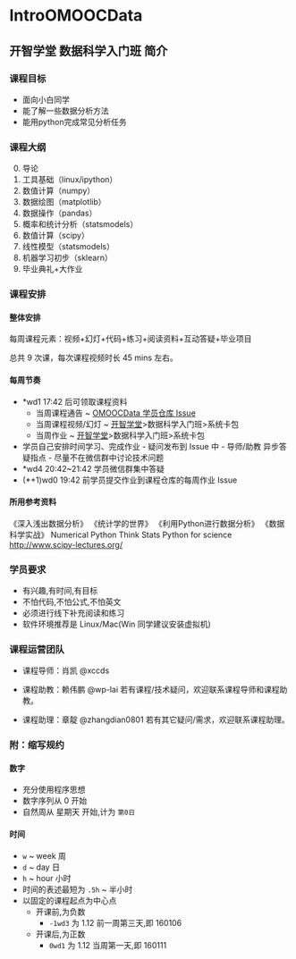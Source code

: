 # IntroOMOOCData

## 开智学堂 数据科学入门班 简介

### 课程目标

- 面向小白同学
- 能了解一些数据分析方法
- 能用python完成常见分析任务

### 课程大纲

0. 导论
1. 工具基础（linux/ipython）
2. 数值计算（numpy）
3. 数据绘图（matplotlib）
4. 数据操作（pandas）
5. 概率和统计分析（statsmodels）
6. 数值计算（scipy）
7. 线性模型（statsmodels）
8. 机器学习初步（sklearn）
9. 毕业典礼+大作业


### 课程安排

#### 整体安排


每周课程元素：视频+幻灯+代码+练习+阅读资料+互动答疑+毕业项目

总共 9 次课，每次课程视频时长 45 mins 左右。


#### 每周节奏

- *wd1 17:42 后可领取课程资料
	- 当周课程通告 ~ [OMOOCData 学员仓库 Issue](https://github.com/OpenMindClub/OMOOCData/issues)
	- 当周课程视频/幻灯 ~ [开智学堂](http://www.iomooc.com/pages/login.html)>数据科学入门班>系统卡包
	- 当周作业 ~ [开智学堂](http://www.iomooc.com/pages/login.html)>数据科学入门班>系统卡包
- 学员自己安排时间学习、完成作业
		- 疑问发布到 Issue 中
		- 导师/助教 异步答疑指点
		- 尽量不在微信群中讨论技术问题
- *wd4 20:42~21:42 学员微信群集中答疑
- (*+1)wd0 19:42 前学员提交作业到课程仓库的每周作业 Issue  

#### 所用参考资料

《深入浅出数据分析》
《统计学的世界》
《利用Python进行数据分析》
《数据科学实战》
Numerical Python 
Think Stats
Python for science
http://www.scipy-lectures.org/

### 学员要求

- 有兴趣,有时间,有目标
- 不怕代码,不怕公式,不怕英文
- 必须进行线下补充阅读和练习
- 软件环境推荐是 Linux/Mac(Win 同学建议安装虚拟机)



### 课程运营团队

- 课程导师：肖凯 @xccds 
- 课程助教：赖伟鹏 @wp-lai 
	若有课程/技术疑问，欢迎联系课程导师和课程助教。
	
- 课程助理：章靛 @zhangdian0801 
	若有其它疑问/需求，欢迎联系课程助理。

### 附：缩写规约

#### 数字

- 充分使用程序思想
- 数字序列从 0 开始
- 自然周从 星期天 开始,计为 `第0日`

#### 时间

- `w` ~ week 周
- `d` ~ day 日
- `h` ~ hour 小时
- 时间的表述最短为 `.5h` ~ 半小时
- 以固定的课程起点为中心点
    + 开课前,为负数
        * `-1wd3` 为 1.12 前一周第三天,即 160106
    + 开课后,为正数
        * `0wd1` 为 1.12 当周第一天,即 160111


